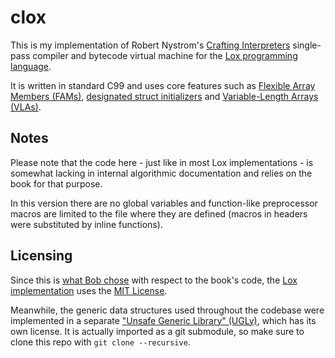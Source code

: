 # clox

This is my implementation of Robert Nystrom's [Crafting Interpreters](http://www.craftinginterpreters.com/) single-pass compiler and bytecode virtual machine for the [Lox programming language](https://www.craftinginterpreters.com/the-lox-language.html).

It is written in standard C99 and uses core features such as [Flexible Array Members (FAMs)](https://en.wikipedia.org/wiki/Flexible_array_member), [designated struct initializers](https://gcc.gnu.org/onlinedocs/gcc/Designated-Inits.html) and [Variable-Length Arrays (VLAs)](https://en.wikipedia.org/wiki/Variable-length_array).


## Notes

Please note that the code here - just like in most Lox implementations - is somewhat lacking in internal algorithmic documentation and relies on the book for that purpose.

In this version there are no global variables and function-like preprocessor macros are limited to the file where they are defined (macros in headers were substituted by inline functions).


## Licensing

Since this is [what Bob chose](https://github.com/munificent/craftinginterpreters/blob/master/LICENSE) with respect to the book's code, the [Lox implementation](lox/) uses the [MIT License](LICENSE.txt).

Meanwhile, the generic data structures used throughout the codebase were implemented in a separate ["Unsafe Generic Library" (UGLy)](https://gitlab.com/baioc/UGLy), which has its own license.
It is actually imported as a git submodule, so make sure to clone this repo with `git clone --recursive`.
